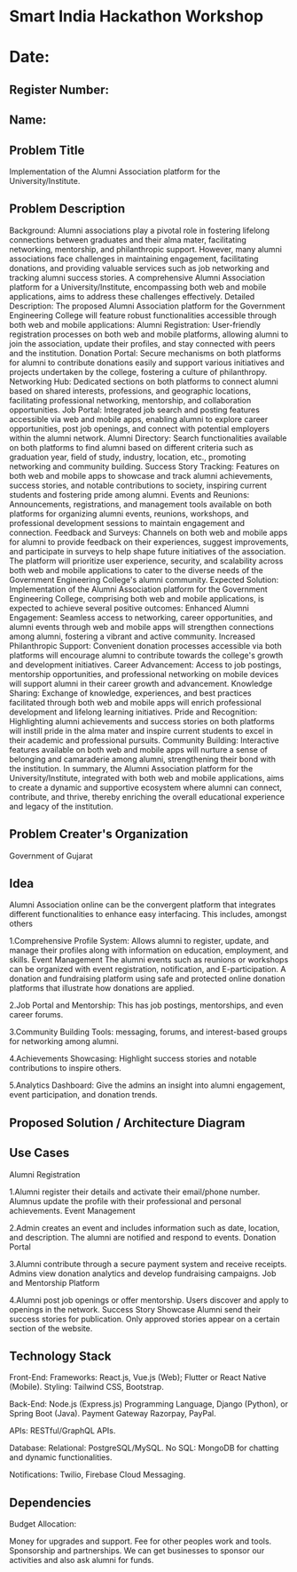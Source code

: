 # Smart India Hackathon Workshop
# Date:
## Register Number:
## Name:
## Problem Title
Implementation of the Alumni Association platform for the University/Institute.
## Problem Description
Background: Alumni associations play a pivotal role in fostering lifelong connections between graduates and their alma mater, facilitating networking, mentorship, and philanthropic support. However, many alumni associations face challenges in maintaining engagement, facilitating donations, and providing valuable services such as job networking and tracking alumni success stories. A comprehensive Alumni Association platform for a University/Institute, encompassing both web and mobile applications, aims to address these challenges effectively. Detailed Description: The proposed Alumni Association platform for the Government Engineering College will feature robust functionalities accessible through both web and mobile applications: Alumni Registration: User-friendly registration processes on both web and mobile platforms, allowing alumni to join the association, update their profiles, and stay connected with peers and the institution. Donation Portal: Secure mechanisms on both platforms for alumni to contribute donations easily and support various initiatives and projects undertaken by the college, fostering a culture of philanthropy. Networking Hub: Dedicated sections on both platforms to connect alumni based on shared interests, professions, and geographic locations, facilitating professional networking, mentorship, and collaboration opportunities. Job Portal: Integrated job search and posting features accessible via web and mobile apps, enabling alumni to explore career opportunities, post job openings, and connect with potential employers within the alumni network. Alumni Directory: Search functionalities available on both platforms to find alumni based on different criteria such as graduation year, field of study, industry, location, etc., promoting networking and community building. Success Story Tracking: Features on both web and mobile apps to showcase and track alumni achievements, success stories, and notable contributions to society, inspiring current students and fostering pride among alumni. Events and Reunions: Announcements, registrations, and management tools available on both platforms for organizing alumni events, reunions, workshops, and professional development sessions to maintain engagement and connection. Feedback and Surveys: Channels on both web and mobile apps for alumni to provide feedback on their experiences, suggest improvements, and participate in surveys to help shape future initiatives of the association. The platform will prioritize user experience, security, and scalability across both web and mobile applications to cater to the diverse needs of the Government Engineering College's alumni community. Expected Solution: Implementation of the Alumni Association platform for the Government Engineering College, comprising both web and mobile applications, is expected to achieve several positive outcomes: Enhanced Alumni Engagement: Seamless access to networking, career opportunities, and alumni events through web and mobile apps will strengthen connections among alumni, fostering a vibrant and active community. Increased Philanthropic Support: Convenient donation processes accessible via both platforms will encourage alumni to contribute towards the college's growth and development initiatives. Career Advancement: Access to job postings, mentorship opportunities, and professional networking on mobile devices will support alumni in their career growth and advancement. Knowledge Sharing: Exchange of knowledge, experiences, and best practices facilitated through both web and mobile apps will enrich professional development and lifelong learning initiatives. Pride and Recognition: Highlighting alumni achievements and success stories on both platforms will instill pride in the alma mater and inspire current students to excel in their academic and professional pursuits. Community Building: Interactive features available on both web and mobile apps will nurture a sense of belonging and camaraderie among alumni, strengthening their bond with the institution. In summary, the Alumni Association platform for the University/Institute, integrated with both web and mobile applications, aims to create a dynamic and supportive ecosystem where alumni can connect, contribute, and thrive, thereby enriching the overall educational experience and legacy of the institution.
## Problem Creater's Organization

Government of Gujarat

## Idea

Alumni Association online can be the convergent platform that integrates different functionalities to enhance easy interfacing. This includes, amongst others

1.Comprehensive Profile System: Allows alumni to register, update, and manage their profiles along with information on education, employment, and skills.
Event Management The alumni events such as reunions or workshops can be organized with event registration, notification, and E-participation.
A donation and fundraising platform using safe and protected online donation platforms that illustrate how donations are applied.

2.Job Portal and Mentorship: This has job postings, mentorships, and even career forums.

3.Community Building Tools: messaging, forums, and interest-based groups for networking among alumni.

4.Achievements Showcasing: Highlight success stories and notable contributions to inspire others.

5.Analytics Dashboard: Give the admins an insight into alumni engagement, event participation, and donation trends.

## Proposed Solution / Architecture Diagram


## Use Cases

Alumni Registration

1.Alumni register their details and activate their email/phone number.
Alumnus update the profile with their professional and personal achievements.
Event Management

2.Admin creates an event and includes information such as date, location, and description.
The alumni are notified and respond to events.
Donation Portal

3.Alumni contribute through a secure payment system and receive receipts.
Admins view donation analytics and develop fundraising campaigns.
Job and Mentorship Platform

4.Alumni post job openings or offer mentorship.
Users discover and apply to openings in the network. Success Story Showcase Alumni send their success stories for publication. Only approved stories appear on a certain section of the website.

## Technology Stack
Front-End:
Frameworks: React.js, Vue.js (Web); Flutter or React Native (Mobile).
Styling: Tailwind CSS, Bootstrap.

Back-End:
Node.js (Express.js) Programming Language, Django (Python), or Spring Boot (Java).
Payment Gateway Razorpay, PayPal.

APIs: RESTful/GraphQL APIs.

Database:
 Relational: PostgreSQL/MySQL.
 No SQL: MongoDB for chatting and dynamic functionalities.

Notifications: Twilio, Firebase Cloud Messaging.

## Dependencies
Budget Allocation:

Money for upgrades and support. Fee for other peoples work and tools. Sponsorship and partnerships.
We can get businesses to sponsor our activities and also ask alumni for funds.
